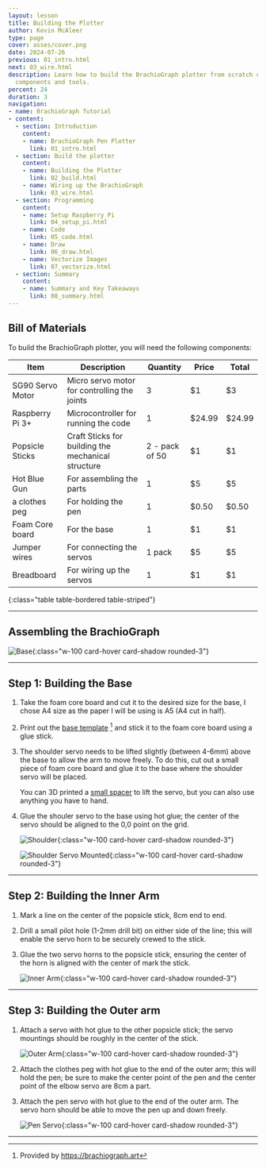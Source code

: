 ```yaml
---
layout: lesson
title: Building the Plotter
author: Kevin McAleer
type: page
cover: asses/cover.png
date: 2024-07-26
previous: 01_intro.html
next: 03_wire.html
description: Learn how to build the BrachioGraph plotter from scratch using simple
  components and tools.
percent: 24
duration: 3
navigation:
- name: BrachioGraph Tutorial
- content:
  - section: Introduction
    content:
    - name: BrachioGraph Pen Plotter
      link: 01_intro.html
  - section: Build the plotter
    content:
    - name: Building the Plotter
      link: 02_build.html
    - name: Wiring up the BrachioGraph
      link: 03_wire.html
  - section: Programming
    content:
    - name: Setup Raspberry Pi
      link: 04_setup_pi.html
    - name: Code
      link: 05_code.html
    - name: Draw
      link: 06_draw.html
    - name: Vectorize Images
      link: 07_vectorize.html
  - section: Summary
    content:
    - name: Summary and Key Takeaways
      link: 08_summary.html
---
```



## Bill of Materials

To build the BrachioGraph plotter, you will need the following components:

Item             | Description                                        | Quantity       | Price  | Total
-----------------|----------------------------------------------------|----------------|--------|-------
SG90 Servo Motor | Micro servo motor for controlling the joints       | 3              | $1     | $3
Raspberry Pi 3+  | Microcontroller for running the code               | 1              | $24.99 | $24.99
Popsicle Sticks  | Craft Sticks for building the mechanical structure | 2 - pack of 50 | $1     | $1
Hot Blue Gun     | For assembling the parts                           | 1              | $5     | $5
a clothes peg    | For holding the pen                                | 1              | $0.50  | $0.50
Foam Core board  | For the base                                       | 1              | $1     | $1
Jumper wires     | For connecting the servos                          | 1 pack         | $5     | $5
Breadboard       | For wiring up the servos                           | 1              | $1     | $1
{:class="table table-bordered table-striped"}

---

## Assembling the BrachioGraph

![Base](assets/base.jpg){:class="w-100 card-hover card-shadow rounded-3"}

---

## Step 1: Building the Base

1. Take the foam core board and cut it to the desired size for the base, I chose A4 size as the paper I will be using is A5 (A4 cut in half).

1. Print out the [base template](assets/template-grid.pdf) [^1] and stick it to the foam core board using a glue stick.

1. The shoulder servo needs to be lifted slightly (between 4-6mm) above the base to allow the arm to move freely. To do this, cut out a small piece of foam core board and glue it to the base where the shoulder servo will be placed.
  
    You can 3D printed a [small spacer](assets/base.stl) to lift the servo, but you can also use anything you have to hand.

1. Glue the shouler servo to the base using hot glue; the center of the servo should be aligned to the 0,0 point on the grid.

    ![Shoulder](assets/shoulder.jpg){:class="w-100 card-hover card-shadow rounded-3"}

    ![Shoulder Servo Mounted](assets/base_servo.jpg){:class="w-100 card-hover card-shadow rounded-3"}

---

## Step 2: Building the  Inner Arm

1. Mark a line on the center of the popsicle stick, 8cm end to end.

1. Drill a small pilot hole (1-2mm drill bit) on either side of the line; this will enable the servo horn to be securely crewed to the stick.

1. Glue the two servo horns to the popsicle stick, ensuring the center of the horn is aligned with the center of mark the stick.

    ![Inner Arm](assets/inner_arm.jpg){:class="w-100 card-hover card-shadow rounded-3"}

---

## Step 3: Building the Outer arm

1. Attach a servo with hot glue to the other popsicle stick; the servo mountings should be roughly in the center of the stick.

    ![Outer Arm](assets/outer_arm.jpg){:class="w-100 card-hover card-shadow rounded-3"}

1. Attach the clothes peg with hot glue to the end of the outer arm; this will hold the pen; be sure to make the center point of the pen and the center point of the elbow servo are 8cm a part.

1. Attach the pen servo with hot glue to the end of the outer arm. The servo horn should be able to move the pen up and down freely.

    ![Pen Servo](assets/pen_servo.jpg){:class="w-100 card-hover card-shadow rounded-3"}

[^1]: Provided by <https://brachiograph.art>

---
